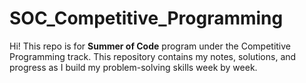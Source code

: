 # SOC_Competitive_Programming


Hi! This repo is for **Summer of Code** program under the Competitive Programming track. This repository contains my notes, solutions, and progress as I build my problem-solving skills week by week.
